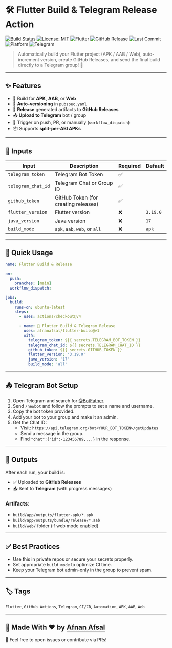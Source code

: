 # 🛠️ Flutter Build & Telegram Release Action

[![Build Status](https://img.shields.io/github/actions/workflow/status/afnanafsal/flutter-build/example.yml?label=Build%20Status&logo=github&style=for-the-badge)](https://github.com/Afnanafsal/flutter-build/actions/workflows/example.yml)
[![License: MIT](https://img.shields.io/badge/License-MIT-yellow.svg)](https://opensource.org/licenses/MIT)
![Flutter](https://img.shields.io/badge/Flutter-%E2%9D%A4-blue?logo=flutter)
![GitHub Release](https://img.shields.io/github/v/release/afnanafsal/flutter-build)
![Last Commit](https://img.shields.io/github/last-commit/afnanafsal/flutter-build)
![Platform](https://img.shields.io/badge/platform-GitHub%20Actions-blue)
![Telegram](https://img.shields.io/badge/Telegram-Bot-blue?logo=telegram)

> Automatically build your Flutter project (APK / AAB / Web), auto-increment version, create GitHub Releases, and send the final build directly to a Telegram group! 🚀

---

## ✨ Features

- 🔨 Build for **APK**, **AAB**, or **Web**
- 🔁 **Auto-versioning** in `pubspec.yaml`
- 🚀 **Release** generated artifacts to **GitHub Releases**
- 📤 **Upload to Telegram** bot / group
- 🧪 Trigger on push, PR, or manually (`workflow_dispatch`)
- 📦 Supports **split-per-ABI APKs**

---

## 🔧 Inputs

| Input              | Description                             | Required | Default     |
|--------------------|-----------------------------------------|----------|-------------|
| `telegram_token`   | Telegram Bot Token                      | ✅       |             |
| `telegram_chat_id` | Telegram Chat or Group ID               | ✅       |             |
| `github_token`     | GitHub Token (for creating releases)    | ✅       |             |
| `flutter_version`  | Flutter version                         | ❌       | `3.19.0`    |
| `java_version`     | Java version                            | ❌       | `17`        |
| `build_mode`       | `apk`, `aab`, `web`, or `all`           | ❌       | `apk`       |

---

## 🚀 Quick Usage

```yaml
name: Flutter Build & Release

on:
  push:
    branches: [main]
  workflow_dispatch:

jobs:
  build:
    runs-on: ubuntu-latest
    steps:
      - uses: actions/checkout@v4

      - name: 🔨 Flutter Build & Telegram Release
        uses: afnanafsal/flutter-build@v1
        with:
          telegram_token: ${{ secrets.TELEGRAM_BOT_TOKEN }}
          telegram_chat_id: ${{ secrets.TELEGRAM_CHAT_ID }}
          github_token: ${{ secrets.GITHUB_TOKEN }}
          flutter_version: '3.19.0'
          java_version: '17'
          build_mode: 'all'
```

---

## 📤 Telegram Bot Setup

1. Open Telegram and search for [@BotFather](https://t.me/BotFather).
2. Send `/newbot` and follow the prompts to set a name and username.
3. Copy the bot token provided.
4. Add your bot to your group and make it an admin.
5. Get the Chat ID:
   - Visit: `https://api.telegram.org/bot<YOUR_BOT_TOKEN>/getUpdates`
   - Send a message in the group.
   - Find `"chat":{"id":-123456789,...}` in the response.

---

## 📁 Outputs

After each run, your build is:

- ✅ Uploaded to **GitHub Releases**
- 📤 Sent to **Telegram** (with progress messages)

### Artifacts:

- `build/app/outputs/flutter-apk/*.apk`
- `build/app/outputs/bundle/release/*.aab`
- `build/web/` folder (if web mode enabled)

---

## ✅ Best Practices

- Use this in private repos or secure your secrets properly.
- Set appropriate `build_mode` to optimize CI time.
- Keep your Telegram bot admin-only in the group to prevent spam.

---

## 🏷️ Tags

`Flutter`, `GitHub Actions`, `Telegram`, `CI/CD`, `Automation`, `APK`, `AAB`, `Web`

---

## 🧠 Made With ❤️ by [Afnan Afsal](https://github.com/afnanafsal)

💬 Feel free to open issues or contribute via PRs!